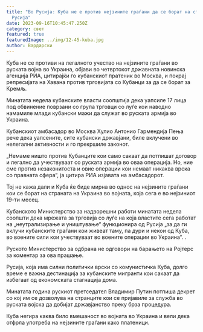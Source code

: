 ```yaml
---
title: "Во Русија: Куба не е против нејзините граѓани да се борат на страната на
  Русија"
date: 2023-09-16T10:45:47.250Z
category: свет
featured: true
featuredImage: ../img/12-45-kuba.jpg
author: Вардарски
---
```

Куба не се противи на легалното учество на нејзините граѓани во руската војна во Украина, објави во четвртокот државната новинска агенција РИА, цитирајќи го кубанскиот пратеник во Москва, и покрај репресијата на Хавана против трговијата со Кубанци за да се борат за Кремљ.

Минатата недела кубанските власти соопштија дека уапсиле 17 лица под обвинение поврзани со група трговци со луѓе кои наводно намамиле млади кубански мажи да служат во руската армија во Украина.

Кубанскиот амбасадор во Москва Хулио Антонио Гармендија Пења рече дека уапсените, сите кубански државјани, биле вклучени во нелегални активности и го прекршиле законот.

„Немаме ништо против Кубанците кои само сакаат да потпишат договор и легално да учествуваат со руската армија во оваа операција. Но, ние сме против незаконитоста и овие операции кои немаат никаква врска со правната сфера“, ја цитира РИА изјавата на амбасадорот.

Тој не кажа дали и Куба ќе биде мирна во однос на нејзините граѓани кои се борат на страната на Украина во војната, која сега е во нејзиниот 19-ти месец.

Кубанското Министерство за надворешни работи минатата недела соопшти дека мрежата за трговија со луѓе на која властите сега работат на „неутрализирање и уништување“ функционира од Русија „за да ги вклучи кубанските граѓани кои живеат таму, па дури и некои од Куба, во воените сили кои учествуваат во воените операции во Украина“. .

Руското Министерство за одбрана не одговори на барањето на Ројтерс за коментар за ова прашање.

Русија, која има силни политички врски со комунистичка Куба, долго време е важна дестинација за кубанските мигранти кои сакаат да избегаат од економската стагнација дома.

Минатата година рускиот претседател Владимир Путин потпиша декрет со кој им се дозволува на странците кои се пријавиле за служба во руската војска да добијат државјанство преку брза процедура.

Куба негира каква било вмешаност во војната во Украина и вели дека отфрла употреба на нејзините граѓани како платеници.